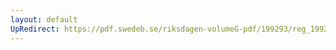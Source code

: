 ```yaml
---
layout: default
UpRedirect: https://pdf.swedeb.se/riksdagen-volumeG-pdf/199293/reg_199293/reg_199293_0031.pdf
---
```

